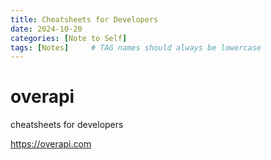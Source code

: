 ```yaml
---
title: Cheatsheets for Developers
date: 2024-10-20
categories: [Note to Self]
tags: [Notes]     # TAG names should always be lowercase
---
```


# overapi

cheatsheets for developers

<https://overapi.com>
